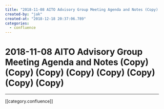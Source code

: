 ```yaml
---
title: "2018-11-08 AITO Advisory Group Meeting Agenda and Notes (Copy) (Copy) (Copy) (Copy) (Copy) (Copy) (Copy) (Copy)"
created-by: "jak"
created-at: "2018-12-18 20:37:06.789"
categories:
  - confluence
---
```


# 2018-11-08 AITO Advisory Group Meeting Agenda and Notes (Copy) (Copy) (Copy) (Copy) (Copy) (Copy) (Copy) (Copy)


---

[[category.confluence]]
